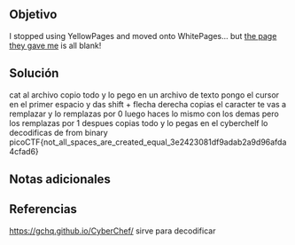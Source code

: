 ## Objetivo
I stopped using YellowPages and moved onto WhitePages... but [the page they gave me](https://jupiter.challenges.picoctf.org/static/fa4a277cfa846e07a5981d8a19288a2e/whitepages.txt) is all blank!
## Solución
cat al archivo
copio todo y lo pego en un archivo de texto
pongo el cursor en el primer espacio y das shift + flecha derecha
copias el caracter 
te vas a remplazar y lo remplazas por 0
luego haces lo mismo con los demas pero los remplazas por 1
despues copias todo y lo pegas en el cyberchelf 
lo decodificas de from binary
picoCTF{not_all_spaces_are_created_equal_3e2423081df9adab2a9d96afda4cfad6}

## Notas adicionales

## Referencias
https://gchq.github.io/CyberChef/
sirve para decodificar